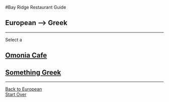 #Bay Ridge Restaurant Guide
## European --> Greek
---
Select a 
## [Omonia Cafe](http://omoniacafe.com/)
## [Something Greek](https://www.delivery.com/cities/brooklyn/categories/restaurant/somethingreek?utm_campaign=places&utm_medium=listing&utm_source=google)
---
[Back to European](european.md)  
[Start Over](../home.md)
